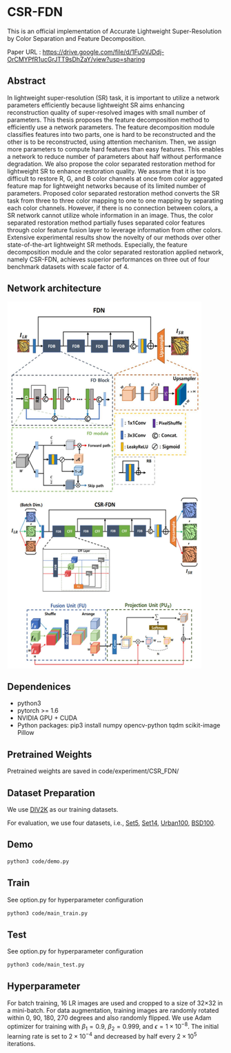 # CSR-FDN

This is an official implementation of Accurate Lightweight Super-Resolution by Color Separation and Feature Decomposition.

Paper URL : https://drive.google.com/file/d/1Fu0VJDdj-OrCMYPfR1ucGrJTT9sDhZaY/view?usp=sharing


## Abstract

In lightweight super-resolution (SR) task, it is important to utilize a network parameters efficiently because lightweight SR aims enhancing reconstruction quality of super-resolved images with small number of parameters. This thesis proposes the feature decomposition method to efficiently use a network parameters. The feature decomposition module classifies features into two parts, one is hard to be reconstructed and the other is to be reconstructed, using attention mechanism. Then, we assign more parameters to compute hard features than easy features. This enables a network to reduce number of parameters about half without performance degradation. We also propose the color separated restoration method for lightweight SR to enhance restoration quality. We assume that it is too difficult to restore R, G, and B color channels at once from color aggregated feature map for lightweight networks because of its limited number of parameters. Proposed color separated restoration method converts the SR task from three to three color mapping to one to one mapping by separating each color channels. However, if there is no connection between colors, a SR network cannot utilize whole information in an image. Thus, the color separated restoration method partially fuses separated color features through color feature fusion layer to leverage information from other colors. Extensive experimental results show the novelty of our methods over other state-of-the-art lightweight SR methods. Especially, the feature decomposition module and the color separated restoration applied network, namely CSR-FDN, achieves superior performances on three out of four benchmark datasets with scale factor of 4.

## Network architecture
<img src="https://github.com/POSTECH-IMLAB/CSR-FDN/blob/main/fig/fdn.JPG" width="450" height="450" align="middle"/> <img src="https://github.com/POSTECH-IMLAB/CSR-FDN/blob/main/fig/csr-fdn.JPG" width="450" height="400" align="middle"/>
## Dependenices

* python3
* pytorch >= 1.6
* NVIDIA GPU + CUDA
* Python packages: pip3 install numpy opencv-python tqdm scikit-image Pillow

## Pretrained Weights
Pretrained weights are saved in code/experiment/CSR_FDN/

## Dataset Preparation
We use [DIV2K](https://data.vision.ee.ethz.ch/cvl/DIV2K/) as our training datasets. 

For evaluation, we use four datasets, i.e., [Set5](https://uofi.box.com/shared/static/kfahv87nfe8ax910l85dksyl2q212voc.zip), [Set14](https://uofi.box.com/shared/static/igsnfieh4lz68l926l8xbklwsnnk8we9.zip), [Urban100](https://uofi.box.com/shared/static/65upg43jjd0a4cwsiqgl6o6ixube6klm.zip), [BSD100](https://uofi.box.com/shared/static/qgctsplb8txrksm9to9x01zfa4m61ngq.zip).

## Demo
```bash
python3 code/demo.py
```

## Train
See option.py for hyperparameter configuration
```bash
python3 code/main_train.py
```

## Test
See option.py for hyperparameter configuration
```bash
python3 code/main_test.py
```

## Hyperparameter
For batch training, 16 LR images are used and cropped to a size of 32$\times$32 in a mini-batch. For data augmentation, training images are randomly rotated within 0, 90, 180, 270 degrees and also randomly flipped. We use Adam optimizer for training with $\beta_{1}=0.9$, $\beta_{2}=0.999$, and $\epsilon=1\times10^{-8}$. The initial learning rate is set to $2\times10^{-4}$ and decreased by half every $2\times10^5$ iterations. 
